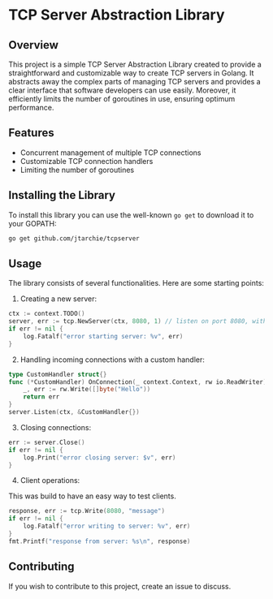 # TCP Server Abstraction Library

## Overview

This project is a simple TCP Server Abstraction Library created to provide a
straightforward and customizable way to create TCP servers in Golang. It
abstracts away the complex parts of managing TCP servers and provides a clear
interface that software developers can use easily. Moreover, it efficiently
limits the number of goroutines in use, ensuring optimum performance.

## Features

- Concurrent management of multiple TCP connections
- Customizable TCP connection handlers
- Limiting the number of goroutines

## Installing the Library

To install this library you can use the well-known `go get` to download it to
your GOPATH:

```bash
go get github.com/jtarchie/tcpserver
```

## Usage

The library consists of several functionalities. Here are some starting points:

1. Creating a new server:

```go
ctx := context.TODO()
server, err := tcp.NewServer(ctx, 8080, 1) // listen on port 8080, with 1 limited goroutine
if err != nil {
    log.Fatalf("error starting server: %v", err)
}
```

2. Handling incoming connections with a custom handler:

```go
type CustomHandler struct{}
func (*CustomHandler) OnConnection(_ context.Context, rw io.ReadWriter) error {
    _, err := rw.Write([]byte("Hello"))
    return err
}
server.Listen(ctx, &CustomHandler{})
```

3. Closing connections:

```go
err := server.Close()
if err != nil {
    log.Print("error closing server: $v", err)
}
```

4. Client operations:

This was build to have an easy way to test clients.

```go
response, err := tcp.Write(8080, "message")
if err != nil {
	log.Fatalf("error writing to server: %v", err)
}
fmt.Printf("response from server: %s\n", response)
```

## Contributing

If you wish to contribute to this project, create an issue to discuss.
